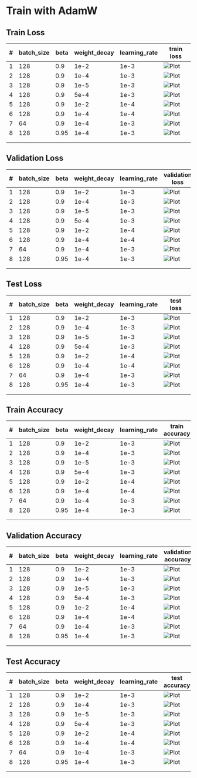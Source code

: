 # Train with AdamW

## Train Loss

| #   | batch_size | beta | weight_decay | learning_rate | train loss                                                         |
| --- | ---------- | ---- | ------------ | ------------- | ------------------------------------------------------------------ |
| 1   | 128        | 0.9  | 1e-2         | 1e-3          | ![Plot](./Plot/e=150_bs=128_b=0.9_lr=1e-3_wd=1e-2/train_loss.png)  |
| 2   | 128        | 0.9  | 1e-4         | 1e-3          | ![Plot](./Plot/e=150_bs=128_b=0.9_lr=1e-3_wd=1e-4/train_loss.png)  |
| 3   | 128        | 0.9  | 1e-5         | 1e-3          | ![Plot](./Plot/e=150_bs=128_b=0.9_lr=1e-3_wd=1e-5/train_loss.png)  |
| 4   | 128        | 0.9  | 5e-4         | 1e-3          | ![Plot](./Plot/e=150_bs=128_b=0.9_lr=1e-3_wd=5e-4/train_loss.png)  |
| 5   | 128        | 0.9  | 1e-2         | 1e-4          | ![Plot](./Plot/e=150_bs=128_b=0.9_lr=1e-4_wd=1e-2/train_loss.png)  |
| 6   | 128        | 0.9  | 1e-4         | 1e-4          | ![Plot](./Plot/e=150_bs=128_b=0.9_lr=1e-4_wd=1e-4/train_loss.png)  |
| 7   | 64         | 0.9  | 1e-4         | 1e-3          | ![Plot](./Plot/e=150_bs=64_b=0.9_lr=1e-3_wd=1e-4/train_loss.png)   |
| 8   | 128        | 0.95 | 1e-4         | 1e-3          | ![Plot](./Plot/e=150_bs=128_b=0.95_lr=1e-3_wd=1e-4/train_loss.png) |
|     |            |      |              |               |                                                                    |
|     |            |      |              |               |                                                                    |

## Validation Loss

| #   | batch_size | beta | weight_decay | learning_rate | validation loss                                                  |
| --- | ---------- | ---- | ------------ | ------------- | ---------------------------------------------------------------- |
| 1   | 128        | 0.9  | 1e-2         | 1e-3          | ![Plot](./Plot/e=150_bs=128_b=0.9_lr=1e-3_wd=1e-2/val_loss.png)  |
| 2   | 128        | 0.9  | 1e-4         | 1e-3          | ![Plot](./Plot/e=150_bs=128_b=0.9_lr=1e-3_wd=1e-4/val_loss.png)  |
| 3   | 128        | 0.9  | 1e-5         | 1e-3          | ![Plot](./Plot/e=150_bs=128_b=0.9_lr=1e-3_wd=1e-5/val_loss.png)  |
| 4   | 128        | 0.9  | 5e-4         | 1e-3          | ![Plot](./Plot/e=150_bs=128_b=0.9_lr=1e-3_wd=5e-4/val_loss.png)  |
| 5   | 128        | 0.9  | 1e-2         | 1e-4          | ![Plot](./Plot/e=150_bs=128_b=0.9_lr=1e-4_wd=1e-2/val_loss.png)  |
| 6   | 128        | 0.9  | 1e-4         | 1e-4          | ![Plot](./Plot/e=150_bs=128_b=0.9_lr=1e-4_wd=1e-4/val_loss.png)  |
| 7   | 64         | 0.9  | 1e-4         | 1e-3          | ![Plot](./Plot/e=150_bs=64_b=0.9_lr=1e-3_wd=1e-4/val_loss.png)   |
| 8   | 128        | 0.95 | 1e-4         | 1e-3          | ![Plot](./Plot/e=150_bs=128_b=0.95_lr=1e-3_wd=1e-4/val_loss.png) |
|     |            |      |              |               |                                                                  |
|     |            |      |              |               |                                                                  |

## Test Loss

| #   | batch_size | beta | weight_decay | learning_rate | test loss                                                         |
| --- | ---------- | ---- | ------------ | ------------- | ----------------------------------------------------------------- |
| 1   | 128        | 0.9  | 1e-2         | 1e-3          | ![Plot](./Plot/e=150_bs=128_b=0.9_lr=1e-3_wd=1e-2/test_loss.png)  |
| 2   | 128        | 0.9  | 1e-4         | 1e-3          | ![Plot](./Plot/e=150_bs=128_b=0.9_lr=1e-3_wd=1e-4/test_loss.png)  |
| 3   | 128        | 0.9  | 1e-5         | 1e-3          | ![Plot](./Plot/e=150_bs=128_b=0.9_lr=1e-3_wd=1e-5/test_loss.png)  |
| 4   | 128        | 0.9  | 5e-4         | 1e-3          | ![Plot](./Plot/e=150_bs=128_b=0.9_lr=1e-3_wd=5e-4/test_loss.png)  |
| 5   | 128        | 0.9  | 1e-2         | 1e-4          | ![Plot](./Plot/e=150_bs=128_b=0.9_lr=1e-4_wd=1e-2/test_loss.png)  |
| 6   | 128        | 0.9  | 1e-4         | 1e-4          | ![Plot](./Plot/e=150_bs=128_b=0.9_lr=1e-4_wd=1e-4/test_loss.png)  |
| 7   | 64         | 0.9  | 1e-4         | 1e-3          | ![Plot](./Plot/e=150_bs=64_b=0.9_lr=1e-3_wd=1e-4/test_loss.png)   |
| 8   | 128        | 0.95 | 1e-4         | 1e-3          | ![Plot](./Plot/e=150_bs=128_b=0.95_lr=1e-3_wd=1e-4/test_loss.png) |
|     |            |      |              |               |                                                                   |
|     |            |      |              |               |                                                                   |

## Train Accuracy

| #   | batch_size | beta | weight_decay | learning_rate | train accuracy                                                         |
| --- | ---------- | ---- | ------------ | ------------- | ---------------------------------------------------------------------- |
| 1   | 128        | 0.9  | 1e-2         | 1e-3          | ![Plot](./Plot/e=150_bs=128_b=0.9_lr=1e-3_wd=1e-2/train_accuracy.png)  |
| 2   | 128        | 0.9  | 1e-4         | 1e-3          | ![Plot](./Plot/e=150_bs=128_b=0.9_lr=1e-3_wd=1e-4/train_accuracy.png)  |
| 3   | 128        | 0.9  | 1e-5         | 1e-3          | ![Plot](./Plot/e=150_bs=128_b=0.9_lr=1e-3_wd=1e-5/train_accuracy.png)  |
| 4   | 128        | 0.9  | 5e-4         | 1e-3          | ![Plot](./Plot/e=150_bs=128_b=0.9_lr=1e-3_wd=5e-4/train_accuracy.png)  |
| 5   | 128        | 0.9  | 1e-2         | 1e-4          | ![Plot](./Plot/e=150_bs=128_b=0.9_lr=1e-4_wd=1e-2/train_accuracy.png)  |
| 6   | 128        | 0.9  | 1e-4         | 1e-4          | ![Plot](./Plot/e=150_bs=128_b=0.9_lr=1e-4_wd=1e-4/train_accuracy.png)  |
| 7   | 64         | 0.9  | 1e-4         | 1e-3          | ![Plot](./Plot/e=150_bs=64_b=0.9_lr=1e-3_wd=1e-4/train_accuracy.png)   |
| 8   | 128        | 0.95 | 1e-4         | 1e-3          | ![Plot](./Plot/e=150_bs=128_b=0.95_lr=1e-3_wd=1e-4/train_accuracy.png) |
|     |            |      |              |               |                                                                        |
|     |            |      |              |               |                                                                        |

## Validation Accuracy

| #   | batch_size | beta | weight_decay | learning_rate | validation accuracy                                                  |
| --- | ---------- | ---- | ------------ | ------------- | -------------------------------------------------------------------- |
| 1   | 128        | 0.9  | 1e-2         | 1e-3          | ![Plot](./Plot/e=150_bs=128_b=0.9_lr=1e-3_wd=1e-2/val_accuracy.png)  |
| 2   | 128        | 0.9  | 1e-4         | 1e-3          | ![Plot](./Plot/e=150_bs=128_b=0.9_lr=1e-3_wd=1e-4/val_accuracy.png)  |
| 3   | 128        | 0.9  | 1e-5         | 1e-3          | ![Plot](./Plot/e=150_bs=128_b=0.9_lr=1e-3_wd=1e-5/val_accuracy.png)  |
| 4   | 128        | 0.9  | 5e-4         | 1e-3          | ![Plot](./Plot/e=150_bs=128_b=0.9_lr=1e-3_wd=5e-4/val_accuracy.png)  |
| 5   | 128        | 0.9  | 1e-2         | 1e-4          | ![Plot](./Plot/e=150_bs=128_b=0.9_lr=1e-4_wd=1e-2/val_accuracy.png)  |
| 6   | 128        | 0.9  | 1e-4         | 1e-4          | ![Plot](./Plot/e=150_bs=128_b=0.9_lr=1e-4_wd=1e-4/val_accuracy.png)  |
| 7   | 64         | 0.9  | 1e-4         | 1e-3          | ![Plot](./Plot/e=150_bs=64_b=0.9_lr=1e-3_wd=1e-4/val_accuracy.png)   |
| 8   | 128        | 0.95 | 1e-4         | 1e-3          | ![Plot](./Plot/e=150_bs=128_b=0.95_lr=1e-3_wd=1e-4/val_accuracy.png) |
|     |            |      |              |               |                                                                      |
|     |            |      |              |               |                                                                      |

## Test Accuracy

| #   | batch_size | beta | weight_decay | learning_rate | test accuracy                                                         |
| --- | ---------- | ---- | ------------ | ------------- | --------------------------------------------------------------------- |
| 1   | 128        | 0.9  | 1e-2         | 1e-3          | ![Plot](./Plot/e=150_bs=128_b=0.9_lr=1e-3_wd=1e-2/test_accuracy.png)  |
| 2   | 128        | 0.9  | 1e-4         | 1e-3          | ![Plot](./Plot/e=150_bs=128_b=0.9_lr=1e-3_wd=1e-4/test_accuracy.png)  |
| 3   | 128        | 0.9  | 1e-5         | 1e-3          | ![Plot](./Plot/e=150_bs=128_b=0.9_lr=1e-3_wd=1e-5/test_accuracy.png)  |
| 4   | 128        | 0.9  | 5e-4         | 1e-3          | ![Plot](./Plot/e=150_bs=128_b=0.9_lr=1e-3_wd=5e-4/test_accuracy.png)  |
| 5   | 128        | 0.9  | 1e-2         | 1e-4          | ![Plot](./Plot/e=150_bs=128_b=0.9_lr=1e-4_wd=1e-2/test_accuracy.png)  |
| 6   | 128        | 0.9  | 1e-4         | 1e-4          | ![Plot](./Plot/e=150_bs=128_b=0.9_lr=1e-4_wd=1e-4/test_accuracy.png)  |
| 7   | 64         | 0.9  | 1e-4         | 1e-3          | ![Plot](./Plot/e=150_bs=64_b=0.9_lr=1e-3_wd=1e-4/test_accuracy.png)   |
| 8   | 128        | 0.95 | 1e-4         | 1e-3          | ![Plot](./Plot/e=150_bs=128_b=0.95_lr=1e-3_wd=1e-4/test_accuracy.png) |
|     |            |      |              |               |                                                                       |
|     |            |      |              |               |                                                                       |
